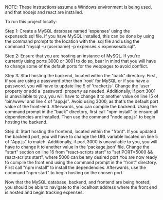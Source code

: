 NOTE: These instructions assume a Windows environment is being used, and that nodejs and react are installed.

To run this project locally:

Step 1: Create a MySQL database named 'expenses' using the expensedb.sql file. If you have MySQL installed, this can be done by using the command prompt to the location with the .sql file and using the command "mysql -u (username) -p expenses < expensesdb.sql".

Step 2: Ensure that you are hosting an instance of MySQL. If you're currently using ports 3000 or 3001 to do so, bear in mind that you will have to change some of the default ports for the webpages to avoid conflict.

Step 3: Start hosting the backend, located within the "back" directory. First, if you are using a password other than 'root' for MySQL or if you have a password, you will have to update line 5 of 'tracker.js'. Change the 'user' property or add a 'password' property as needed.
	Additionally, if port 3001 is unavailable to you, you will have to change it to another value on line 15 of 'bin/www' and line 4 of "app.js". Avoid using 3000, as that's the default port value of the front-end.
	Afterwards, you can compile the backend. Using the command prompt in the "back" directory, first call "npm install" to ensure all dependencies are installed. Then use the command "node app.js" to begin hosting the backend.
	
Step 4: Start hosting the frontend, located within the "front". If you updated the backend port, you will have to change the URL variable located on line 5 of "App.js" to match.
	Additionally, if port 3000 is unavailable to you, you will have to change it to another value in the 'package.json' file. Change the "start" section on line 16 from "react-scripts start" to "set PORT=5000 && react-scripts start", where 5000 can be any desired port
	You are now ready to compile the front end using the command prompt in the "front" directory. First call "npm install" to install the dependencies. Afterwards, use the command "npm start" to begin hosting on the chosen port.

Now that the MySQL database, backend, and frontend are being hosted, you should be able to navigate to the localhost address where the front end is hosted and begin
tracking expenses.
